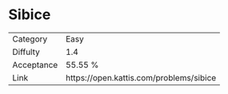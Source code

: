 # Sibice

<table>
    <tr>
        <td>Category</td>
        <td>Easy</td>
    </tr>
    <tr>
        <td>Diffulty</td>
        <td>1.4</td>
    </tr>
    <tr>
        <td>Acceptance</td>
        <td>55.55 %</td>
    </tr>
    <tr>
        <td>Link</td>
        <td>https://open.kattis.com/problems/sibice</td>
    </tr>
</table>